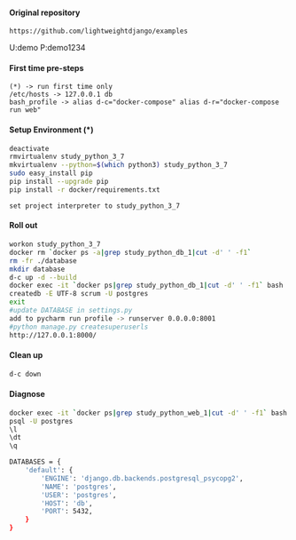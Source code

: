 #### Original repository
    https://github.com/lightweightdjango/examples

U:demo
P:demo1234

#### First time pre-steps
```text
(*) -> run first time only
/etc/hosts -> 127.0.0.1	db
bash_profile -> alias d-c="docker-compose" alias d-r="docker-compose run web"
```

#### Setup Environment (*)
```bash
deactivate
rmvirtualenv study_python_3_7
mkvirtualenv --python=$(which python3) study_python_3_7
sudo easy_install pip
pip install --upgrade pip
pip install -r docker/requirements.txt
```

```text
set project interpreter to study_python_3_7
```



#### Roll out
```bash
workon study_python_3_7
docker rm `docker ps -a|grep study_python_db_1|cut -d' ' -f1`
rm -fr ./database
mkdir database
d-c up -d --build
docker exec -it `docker ps|grep study_python_db_1|cut -d' ' -f1` bash
createdb -E UTF-8 scrum -U postgres
exit
#update DATABASE in settings.py
add to pycharm run profile -> runserver 0.0.0.0:8001
#python manage.py createsuperuserls
http://127.0.0.1:8000/
```


#### Clean up
```bash
d-c down
```
#### Diagnose
```bash
docker exec -it `docker ps|grep study_python_web_1|cut -d' ' -f1` bash
psql -U postgres
\l
\dt
\q

DATABASES = {
    'default': {
        'ENGINE': 'django.db.backends.postgresql_psycopg2',
        'NAME': 'postgres',
        'USER': 'postgres',
        'HOST': 'db',
        'PORT': 5432,
    }
}
```